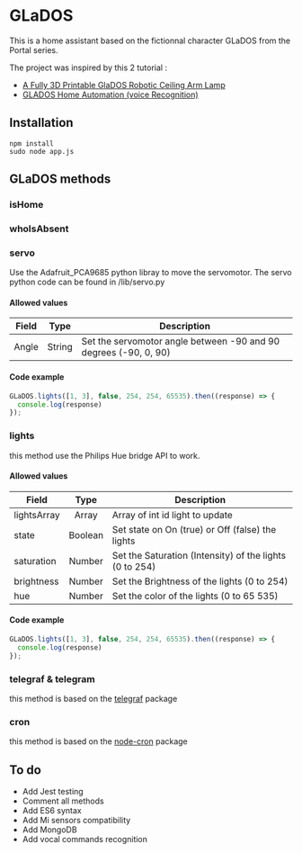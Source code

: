 # GLaDOS

This is a home assistant based on the fictionnal character GLaDOS from the Portal series. 

The project was inspired by this 2 tutorial :
- [A Fully 3D Printable GlaDOS Robotic Ceiling Arm Lamp](https://www.instructables.com/id/A-fully-3D-printable-GlaDOS-Robotic-ceiling-arm-la/)
- [GLADOS Home Automation (voice Recognition)](https://www.instructables.com/id/GLADOS-Home-Automation-voice-Recognition/)

## Installation

```
npm install
sudo node app.js
```

## GLaDOS methods

### isHome

### whoIsAbsent

### servo

Use the Adafruit_PCA9685 python libray to move the servomotor.
The servo python code can be found in /lib/servo.py

#### Allowed values

| Field | Type   | Description                                                      |
| ------|:------:| -----------------------------------------------------------------|
| Angle | String | Set the servomotor angle between -90 and 90 degrees (-90, 0, 90) |

#### Code example

```javascript
GLaDOS.lights([1, 3], false, 254, 254, 65535).then((response) => {
  console.log(response)
});
```

### lights

this method use the Philips Hue bridge API to work.

#### Allowed values

| Field       | Type    | Description                                             |
| ------------|:-------:| --------------------------------------------------------|
| lightsArray | Array   | Array of int id light to update                         |
| state       | Boolean | Set state on On (true) or Off (false) the lights        |
| saturation  | Number  | Set the Saturation (Intensity) of the lights (0 to 254) |
| brightness  | Number  | Set the Brightness of the lights (0 to 254)             |
| hue         | Number  | Set the color of the lights (0 to 65 535)               |

#### Code example

```javascript
GLaDOS.lights([1, 3], false, 254, 254, 65535).then((response) => {
  console.log(response)
});
```

### telegraf & telegram

this method is based on the [telegraf](https://github.com/telegraf/telegraf#readme) package

### cron

this method is based on the [node-cron](https://github.com/node-cron/node-cron) package

## To do

- Add Jest testing
- Comment all methods
- Add ES6 syntax
- Add Mi sensors compatibility
- Add MongoDB
- Add vocal commands recognition